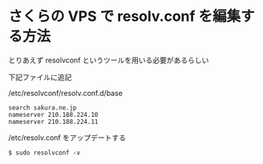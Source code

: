 さくらの VPS で resolv.conf を編集する方法
==========================================


とりあえず resolvconf というツールを用いる必要があるらしい

下記ファイルに追記

/etc/resolvconf/resolv.conf.d/base
```
search sakura.ne.jp
nameserver 210.188.224.10
nameserver 210.188.224.11
```


/etc/resolv.conf をアップデートする

```
$ sudo resolvconf -v 
```

